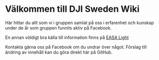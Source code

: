# Välkommen till DJI Sweden Wiki

Här hittar du allt som vi i gruppen samlat på oss i erfarenhet och kunskap under de år som gruppen funnits aktiv på Facebook.

En annan völdigt bra källa till information finns på [EASA Light](https://www.easa.europa.eu/sv/light/topics/drones)

Kontakta gärna oss på Facebook om du undrar över något. Förslag till ändring av innehåll kan du göra direkt här på GitHub.
